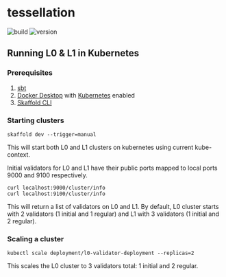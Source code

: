 tessellation
===========

![build](https://img.shields.io/github/workflow/status/Constellation-Labs/tessellation/Create%20Release?label=build)
![version](https://img.shields.io/github/v/release/Constellation-Labs/tessellation?sort=semver)

## Running L0 & L1 in Kubernetes

### Prerequisites

1. [sbt](https://www.scala-sbt.org/)
2. [Docker Desktop](https://www.docker.com/get-started/) with [Kubernetes](https://docs.docker.com/desktop/kubernetes/) enabled
3. [Skaffold CLI](https://skaffold.dev/docs/install/#standalone-binary)

### Starting clusters

```
skaffold dev --trigger=manual
```

This will start both L0 and L1 clusters on kubernetes using current kube-context.

Initial validators for L0 and L1 have their public ports mapped to local ports 9000 and 9100 respectively.

```
curl localhost:9000/cluster/info
curl localhost:9100/cluster/info
```

This will return a list of validators on L0 and L1. By default, L0 cluster starts with 2 validators (1 initial and 1 
regular) and L1 with 3 validators (1 initial and 2 regular).

### Scaling a cluster

```
kubectl scale deployment/l0-validator-deployment --replicas=2
```

This scales the L0 cluster to 3 validators total: 1 initial and 2 regular.
